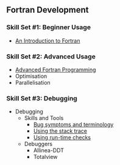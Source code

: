 Fortran Development
-------------------

### Skill Set #1: Beginner Usage
* [An Introduction to Fortran](http://nci.org.au/user-support/training/training-exercises/fortran-programming-basics/)

### Skill Set #2: Advanced Usage
* [Advanced Fortran Programming](http://nci.org.au/user-support/training/training-exercises/fortran-programming-advanced/)
* Optimisation
* Parallelisation

### Skill Set #3: Debugging
* Debugging
  * Skills and Tools
    * [Bug symptoms and terminology](https://www.youtube.com/watch?v=8qw0hXNNRFk)
    * [Using the stack trace](https://www.youtube.com/watch?v=-JhgdVJqOhI)
    * [Using run-time checks](https://www.youtube.com/watch?v=WkpDFlytOqw)
  * Debuggers
    * Allinea-DDT
    * Totalview

